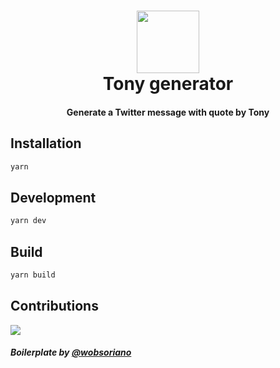 <h1 align="center">
	<img src="https://pbs.twimg.com/profile_images/1223242204493361152/JAn-VC65_400x400.jpg" width="100px;" /> 
	<br/>
	Tony generator
</h1>

<h4 align="center"> 
	Generate a Twitter message with quote by Tony
</h4>

## Installation

```sh
yarn
```

## Development

```sh
yarn dev
```

## Build

```sh
yarn build
```

## Contributions

<a href="https://github.com/viniciushvc/tony-generator/graphs/contributors">
  <img src="https://contrib.rocks/image?repo=viniciushvc/tony-generator" />
</a>

<br/>

##### Boilerplate by <a href="https://github.com/wobsoriano/vite-react-tailwind-starter" target="_blank">@wobsoriano</a>
